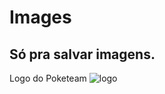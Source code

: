 # Images
Só pra salvar imagens.
-----------------------------
Logo do Poketeam
![logo](https://user-images.githubusercontent.com/50839355/211424600-0bd2285b-4bb0-4cd8-8e6f-37d2322dc49b.png)
